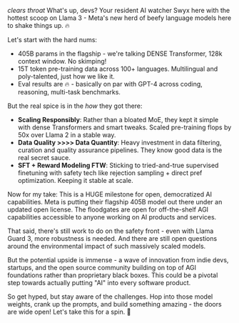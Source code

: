 *clears throat* What's up, devs? Your resident AI watcher Swyx here with the hottest scoop on Llama 3 - Meta's new herd of beefy language models here to shake things up. 🔥

Let's start with the hard nums:

- 405B params in the flagship - we're talking DENSE Transformer, 128k context window. No skimping!
- 15T token pre-training data across 100+ languages. Multilingual and poly-talented, just how we like it.
- Eval results are 🔥 - basically on par with GPT-4 across coding, reasoning, multi-task benchmarks.  

But the real spice is in the *how* they got there:

- **Scaling Responsibly**: Rather than a bloated MoE, they kept it simple with dense Transformers and smart tweaks. Scaled pre-training flops by 50x over Llama 2 in a stable way.
- **Data Quality >>>> Data Quantity**: Heavy investment in data filtering, curation and quality assurance pipelines. They know good data is the real secret sauce.
- **SFT + Reward Modeling FTW**: Sticking to tried-and-true supervised finetuning with safety tech like rejection sampling + direct pref optimization. Keeping it stable at scale.

Now for my take: This is a HUGE milestone for open, democratized AI capabilities. Meta is putting their flagship 405B model out there under an updated open license. The floodgates are open for off-the-shelf AGI capabilities accessible to anyone working on AI products and services.

That said, there's still work to do on the safety front - even with Llama Guard 3, more robustness is needed. And there are still open questions around the environmental impact of such massively scaled models.

But the potential upside is immense - a wave of innovation from indie devs, startups, and the open source community building on top of AGI foundations rather than proprietary black boxes. This could be a pivotal step towards actually putting "AI" into every software product.

So get hyped, but stay aware of the challenges. Hop into those model weights, crank up the prompts, and build something amazing - the doors are wide open! Let's take this for a spin. 🧵
